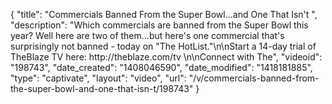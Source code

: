 {
    "title": "Commercials Banned From the Super Bowl...and One That Isn't ",
    "description": "Which commercials are banned from the Super Bowl this year? Well here are two of them...but here's one commercial that's surprisingly not banned - today on \"The HotList.\"\n\nStart a 14-day trial of TheBlaze TV here: http:\/\/theblaze.com\/tv \n\nConnect with The",
    "videoid": "198743",
    "date_created": "1408046590",
    "date_modified": "1418181885",
    "type": "captivate",
    "layout": "video",
    "url": "\/v\/commercials-banned-from-the-super-bowl-and-one-that-isn-t\/198743"
}